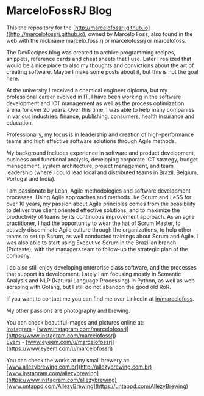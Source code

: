 # MarceloFossRJ Blog
This the repository for the [http://marcelofossrj.github.io]([http://marcelofossrj.github.io), owned by Marcelo Foss,
also found in the web with the nickname marcelo.foss.rj or marcelofossrj or marcelofoss.

The DevRecipes.blog was created to archive programming recipes, snippets, reference cards and cheat sheets that I use. Later I realized that would be a nice place to also my thoughts and convictions about the art of creating software. Maybe I make some posts about it, but this is not the goal here.

At the university I received a chemical engineer diploma, but my professional career evolved in IT. I have been working in the software development and ICT management as well as the process optimization arena for over 20 years. Over this time, I was able to help many companies in various industries: finance, publishing, consumers, health insurance and education.

Professionally, my focus is in leadership and creation of high-performance teams and high effective software solutions through Agile methods.

My background includes experience in software and product development, business and functional analysis, developing corporate ICT strategy, budget management, system architecture, project management, and team leadership (where I could lead local and distributed teams in Brazil, Belgium, Portugal and India).

I am passionate by Lean, Agile methodologies and software development processes. Using Agile approaches and methods like Scrum and LeSS for over 10 years, my passion about Agile principles comes from the possibility to deliver true client oriented effective solutions, and to maximize the productivity of teams by its continuous improvement approach.
As an agile practitioner, I had the opportunity to wear the hat of Scrum Master, to actively disseminate Agile culture through the organizations, to help other teams to set up Scrum, as well conducted trainings about Scrum and Agile. I was also able to start using Executive Scrum in the Brazilian branch (Proteste), with the managers team to follow-up the strategic plan of the company.

I do also still enjoy developing enterprise class software, and the processes that support its development. Lately I am focusing mostly in Semantic Analysis and NLP (Natural Language Processing) in Python, as well as web scraping with Golang, but I still do not abandon the good old RoR.

If you want to contact me you can find me over LinkedIn at [in/marcelofoss](https://linkedin.com/in/marcelofoss).

My other passions are photography and brewing.  

You can check beautiful images and pictures online at:  
[Instagram](https://www.instagram.com/marcelofossrj) - [www.instagram.com/marcelofossrj](https://www.instagram.com/marcelofossrj)   
[Eyem](https://www.eyeem.com/u/marcelofossrj) - [www.eyeem.com/u/marcelofossrj](https://www.eyeem.com/u/marcelofossrj)

You can check the works at my small brewery at:   
[www.allezybrewing.com.br](http://allezybrewing.com.br)  
[www.instagram.com/allezybrewing](https://www.instagram.com/allezybrewing)   
[www.untappd.com/AllezyBrewing](https://untappd.com/AllezyBrewing)
